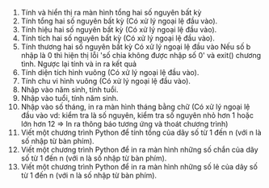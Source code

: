 1. Tính và hiển thị ra màn hình tổng hai số nguyên bất kỳ
2. Tính tổng hai số nguyên bất kỳ (Có xử lý ngoại lệ đầu vào).
3. Tính hiệu hai số nguyên bất kỳ (Có xử lý ngoại lệ đầu vào).
4. Tính tích hai số nguyên bất kỳ (Có xử lý ngoại lệ đầu vào).
5. Tính thương hai số nguyên bất kỳ
    Có xử lý ngoại lệ đầu vào
    Nếu số b nhập là 0 thì hiện thị lỗi 'số chia không được nhập số 0' và exit() chương tình.
    Ngược lại tính và in ra kết quả
6. Tính diện tích hình vuông (Có xử lý ngoại lệ đầu vào).
7. Tính chu vi hình vuông (Có xử lý ngoại lệ đầu vào).
8. Nhập vào năm sinh, tính tuổi.
9. Nhập vào tuổi, tính năm sinh.
10. Nhập vào số tháng, in ra màn hình tháng bằng chữ (Có xử lý ngoại lệ đầu vào vd: kiểm tra là số nguyên, kiểm tra số nguyên nhỏ hơn 1 hoặc lớn hơn 12 => In ra thông báo tương ứng và thoát chương trình)
11. Viết một chương trình Python để tính tổng của dãy số từ 1 đến n (với n là số nhập từ bàn phím).
12. Viết một chương trình Python để in ra màn hình những số chắn của dãy số từ 1 đến n (với n là số nhập từ bàn phím).
13. Viết một chương trình Python để in ra màn hình những số lẻ của dãy số từ 1 đến n (với n là số nhập từ bàn phím).